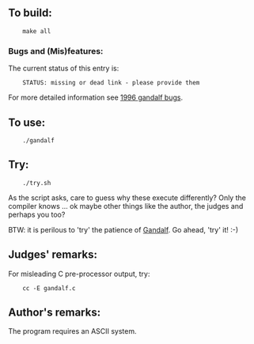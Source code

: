 ## To build:

```<!---sh-->
    make all
```


### Bugs and (Mis)features:

The current status of this entry is:

```
    STATUS: missing or dead link - please provide them
```

For more detailed information see [1996 gandalf bugs](../../bugs.html#1996_gandalf).


## To use:

```<!---sh-->
    ./gandalf
```


## Try:

```<!---sh-->
    ./try.sh
```

As the script asks, care to guess why these execute differently?  Only the
compiler knows ... ok maybe other things like the author, the judges and perhaps
you too?

BTW: it is perilous to 'try' the patience of
[Gandalf](https://www.glyphweb.com/arda/g/gandalf.html). Go ahead, 'try' it! :-)


## Judges' remarks:

For misleading C pre-processor output, try:

```<!---sh-->
    cc -E gandalf.c
```


## Author's remarks:

The program requires an ASCII system.


<!--

    Copyright © 1984-2024 by Landon Curt Noll. All Rights Reserved.

    You are free to share and adapt this file under the terms of this license:

	Creative Commons Attribution-ShareAlike 4.0 International (CC BY-SA 4.0)

    For more information, see:

	https://creativecommons.org/licenses/by-sa/4.0/

-->
